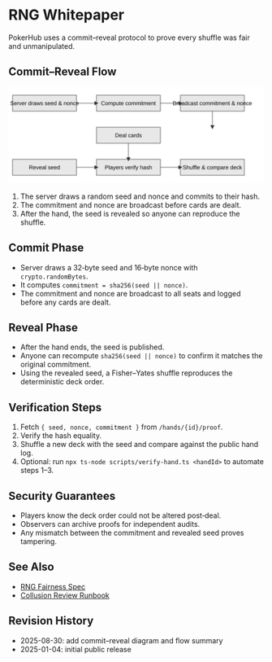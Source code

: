 # RNG Whitepaper

PokerHub uses a commit–reveal protocol to prove every shuffle was fair and unmanipulated.

## Commit–Reveal Flow

![Commit–reveal flow diagram](../images/rng-commit-reveal.svg)

1. The server draws a random seed and nonce and commits to their hash.
2. The commitment and nonce are broadcast before cards are dealt.
3. After the hand, the seed is revealed so anyone can reproduce the shuffle.

## Commit Phase
- Server draws a 32‑byte seed and 16‑byte nonce with `crypto.randomBytes`.
- It computes `commitment = sha256(seed || nonce)`.
- The commitment and nonce are broadcast to all seats and logged before any cards are dealt.

## Reveal Phase
- After the hand ends, the seed is published.
- Anyone can recompute `sha256(seed || nonce)` to confirm it matches the original commitment.
- Using the revealed seed, a Fisher–Yates shuffle reproduces the deterministic deck order.

## Verification Steps
1. Fetch `{ seed, nonce, commitment }` from `/hands/{id}/proof`.
2. Verify the hash equality.
3. Shuffle a new deck with the seed and compare against the public hand log.
4. Optional: run `npx ts-node scripts/verify-hand.ts <handId>` to automate steps 1–3.

## Security Guarantees
- Players know the deck order could not be altered post‑deal.
- Observers can archive proofs for independent audits.
- Any mismatch between the commitment and revealed seed proves tampering.

## See Also
- [RNG Fairness Spec](../rng-fairness.md)
- [Collusion Review Runbook](../runbooks/collusion-review.md)

## Revision History
- 2025-08-30: add commit–reveal diagram and flow summary
- 2025-01-04: initial public release
